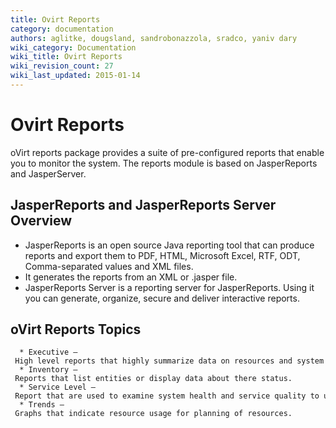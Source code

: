 ```yaml
---
title: Ovirt Reports
category: documentation
authors: aglitke, dougsland, sandrobonazzola, sradco, yaniv dary
wiki_category: Documentation
wiki_title: Ovirt Reports
wiki_revision_count: 27
wiki_last_updated: 2015-01-14
---
```


# Ovirt Reports

oVirt reports package provides a suite of pre-configured reports that enable you to monitor the system. The reports module is based on JasperReports and JasperServer.

## JasperReports and JasperReports Server Overview

*   JasperReports is an open source Java reporting tool that can produce reports and export them to PDF, HTML, Microsoft Excel, RTF, ODT, Comma-separated values and XML files.
*   It generates the reports from an XML or .jasper file.
*   JasperReports Server is a reporting server for JasperReports. Using it you can generate, organize, secure and deliver interactive reports.

## oVirt Reports Topics

      * Executive – High level reports that highly summarize data on resources and system entities.
      * Inventory – Reports that list entities or display data about there status.
      * Service Level – Report that are used to examine system health and service quality to users.
      * Trends – Graphs that indicate resource usage for planning of resources.
